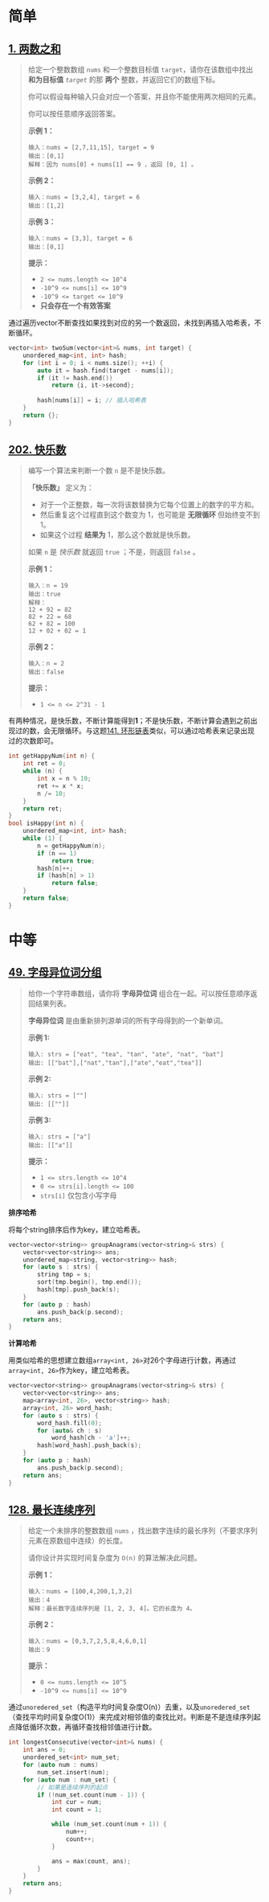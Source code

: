 # 简单

## [1. 两数之和](https://leetcode.cn/problems/two-sum/)

> 给定一个整数数组 `nums` 和一个整数目标值 `target`，请你在该数组中找出 **和为目标值** *`target`* 的那 **两个** 整数，并返回它们的数组下标。
>
> 你可以假设每种输入只会对应一个答案，并且你不能使用两次相同的元素。
>
> 你可以按任意顺序返回答案。
>
> **示例 1：**
>
> ```
> 输入：nums = [2,7,11,15], target = 9
> 输出：[0,1]
> 解释：因为 nums[0] + nums[1] == 9 ，返回 [0, 1] 。
> ```
>
> **示例 2：**
>
> ```
> 输入：nums = [3,2,4], target = 6
> 输出：[1,2]
> ```
>
> **示例 3：**
>
> ```
> 输入：nums = [3,3], target = 6
> 输出：[0,1]
> ```
>
> **提示：**
>
> - `2 <= nums.length <= 10^4`
> - `-10^9 <= nums[i] <= 10^9`
> - `-10^9 <= target <= 10^9`
> - **只会存在一个有效答案**

通过遍历vector不断查找如果找到对应的另一个数返回，未找到再插入哈希表，不断循环。

```C++
vector<int> twoSum(vector<int>& nums, int target) {
    unordered_map<int, int> hash;
    for (int i = 0; i < nums.size(); ++i) {
        auto it = hash.find(target - nums[i]);
        if (it != hash.end())
            return {i, it->second};
        
        hash[nums[i]] = i; // 插入哈希表
    }
    return {};
}
```

## [202. 快乐数](https://leetcode.cn/problems/happy-number/)

> 编写一个算法来判断一个数 `n` 是不是快乐数。
>
> **「快乐数」** 定义为：
>
> - 对于一个正整数，每一次将该数替换为它每个位置上的数字的平方和。
> - 然后重复这个过程直到这个数变为 1，也可能是 **无限循环** 但始终变不到 1。
> - 如果这个过程 **结果为** 1，那么这个数就是快乐数。
>
> 如果 `n` 是 *快乐数* 就返回 `true` ；不是，则返回 `false` 。
>
>  
>
> **示例 1：**
>
> ```
> 输入：n = 19
> 输出：true
> 解释：
> 12 + 92 = 82
> 82 + 22 = 68
> 62 + 82 = 100
> 12 + 02 + 02 = 1
> ```
>
> **示例 2：**
>
> ```
> 输入：n = 2
> 输出：false
> ```
>
>  
>
> **提示：**
>
> - `1 <= n <= 2^31 - 1`

有两种情况，是快乐数，不断计算能得到**1**；不是快乐数，不断计算会遇到之前出现过的数，会无限循环。与这题[141. 环形链表](https://leetcode.cn/problems/linked-list-cycle/)类似，可以通过哈希表来记录出现过的次数即可。

```C++
int getHappyNum(int n) {
    int ret = 0;
    while (n) {
        int x = n % 10;
        ret += x * x;
        n /= 10;
    }
    return ret;
}
bool isHappy(int n) {
    unordered_map<int, int> hash;
    while (1) {
        n = getHappyNum(n);
        if (n == 1)
            return true;
        hash[n]++;
        if (hash[n] > 1)
            return false;
    }
    return false;
}
```

# 中等

## [49. 字母异位词分组](https://leetcode.cn/problems/group-anagrams/)

> 给你一个字符串数组，请你将 **字母异位词** 组合在一起。可以按任意顺序返回结果列表。
>
> **字母异位词** 是由重新排列源单词的所有字母得到的一个新单词。
>
> 
>
> **示例 1:**
>
> ```
> 输入: strs = ["eat", "tea", "tan", "ate", "nat", "bat"]
> 输出: [["bat"],["nat","tan"],["ate","eat","tea"]]
> ```
>
> **示例 2:**
>
> ```
> 输入: strs = [""]
> 输出: [[""]]
> ```
>
> **示例 3:**
>
> ```
> 输入: strs = ["a"]
> 输出: [["a"]]
> ```
>
> 
>
> **提示：**
>
> - `1 <= strs.length <= 10^4`
> - `0 <= strs[i].length <= 100`
> - `strs[i]` 仅包含小写字母

**排序哈希**

将每个string排序后作为key，建立哈希表。

```C++
vector<vector<string>> groupAnagrams(vector<string>& strs) {
    vector<vector<string>> ans;
    unordered_map<string, vector<string>> hash;
    for (auto s : strs) {
        string tmp = s;
        sort(tmp.begin(), tmp.end());
        hash[tmp].push_back(s);
    }
    for (auto p : hash)
        ans.push_back(p.second);
    return ans;
}
```

**计算哈希**

用类似哈希的思想建立数组`array<int, 26>`对26个字母进行计数，再通过`array<int, 26>`作为key，建立哈希表。

```C++
vector<vector<string>> groupAnagrams(vector<string>& strs) {
    vector<vector<string>> ans;
    map<array<int, 26>, vector<string>> hash;
    array<int, 26> word_hash;
    for (auto s : strs) {
        word_hash.fill(0);
        for (auto& ch : s)
            word_hash[ch - 'a']++;
        hash[word_hash].push_back(s);
    }
    for (auto p : hash)
        ans.push_back(p.second);
    return ans; 
}
```

## [128. 最长连续序列](https://leetcode.cn/problems/longest-consecutive-sequence/)

> 给定一个未排序的整数数组 `nums` ，找出数字连续的最长序列（不要求序列元素在原数组中连续）的长度。
>
> 请你设计并实现时间复杂度为 `O(n)` 的算法解决此问题。
>
> 
>
> **示例 1：**
>
> ```
> 输入：nums = [100,4,200,1,3,2]
> 输出：4
> 解释：最长数字连续序列是 [1, 2, 3, 4]。它的长度为 4。
> ```
>
> **示例 2：**
>
> ```
> 输入：nums = [0,3,7,2,5,8,4,6,0,1]
> 输出：9
> ```
>
> 
>
> **提示：**
>
> - `0 <= nums.length <= 10^5`
> - `-10^9 <= nums[i] <= 10^9`

通过`unoredered_set`（构造平均时间复杂度O(n)）去重，以及`unoredered_set`（查找平均时间复杂度O(1)）来完成对相邻值的查找比对。判断是不是连续序列起点降低循环次数，再循环查找相邻值进行计数。

```C++
int longestConsecutive(vector<int>& nums) {
    int ans = 0;
    unordered_set<int> num_set;
    for (auto num : nums)
        num_set.insert(num);
    for (auto num : num_set) {
        // 如果是连续序列的起点
        if (!num_set.count(num - 1)) {
            int cur = num;
            int count = 1;

            while (num_set.count(num + 1)) {
                num++;
                count++;
            }

            ans = max(count, ans);
        }
    }
    return ans;
}
```
